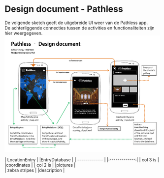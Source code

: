 # Design document - Pathless
De volgende sketch geeft de uitgebreide UI weer van de Pathless app.</br>
De achterliggende connecties tussen de activities en functionaliteiten zijn hier weergegeven.</br>
![Screenshot](doc/DesignDoc.png)

| LocationEntry | |EntryDatabase  |
| ------------- | |:-------------:|
| col 3 is      | |coordinates    |
| col 2 is      | |pictures       |   
| zebra stripes | |description    | 

